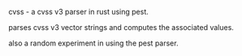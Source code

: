 cvss - a cvss v3 parser in rust using pest.

parses cvss v3 vector strings and computes the associated values.

also a random experiment in using the pest parser.